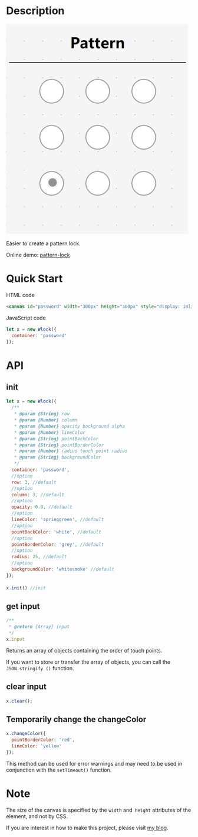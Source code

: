 # Description

![Pattern-lock](https://github.com/snovey/Web-crafts/raw/master/images/pattern-lock.gif)

Easier to create a pattern lock.

Online demo: [pattern-lock](https://snovey.github.io/Web-crafts/pattern-lock/demo.html)

# Quick Start

HTML code

```html
<canvas id="password" width="300px" height="300px" style="display: inline-block;">
```
JavaScript code

```javascript
let x = new Wlock({
  container: 'password'
});
```

# API

## init

```javascript
let x = new Wlock({
  /**
   * @param {String} row
   * @param {Number} column
   * @param {Number} opacity background alpha
   * @param {Number} lineColor
   * @param {String} pointBackColor
   * @param {String} pointBorderColor
   * @param {Number} radius touch point radius
   * @param {String} backgroundColor
   */
  container: 'password',
  //option
  row: 3, //default
  //option
  column: 3, //default
  //option
  opacity: 0.0, //default
  //option
  lineColor: 'springgreen', //default
  //option
  pointBackColor: 'white', //default
  //option
  pointBorderColor: 'grey', //default
  //option
  radius: 25, //default
  //option
  backgroundColor: 'whitesmoke' //default
});

x.init() //init
```

## get input

```javascript
/**
 * @return {Array} input
 */
x.input
```

Returns an array of objects containing the order of touch points.

If you want to store or transfer the array of objects, you can call the `JSON.stringify ()` function.

## clear input
```javascript
x.clear();
```

## Temporarily change the changeColor

```javascript
x.changeColor({
  pointBorderColor: 'red',
  lineColor: 'yellow'
});
```

This method can be used for error warnings and may need to be used in conjunction with the `setTimeout()` function.

# Note

The size of the canvas is specified by the `width` and` height` attributes of the element, and not by CSS.

If you are interest in how to make this project, please visit [my blog](https://www.snovey.com/2017/04/pattern-lock/).
